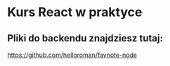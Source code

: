 # Kurs React w praktyce

## Pliki do backendu znajdziesz tutaj:
https://github.com/helloroman/favnote-node